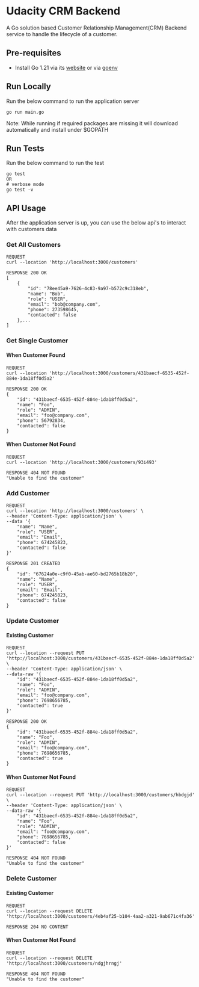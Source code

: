 # Udacity CRM Backend
A Go solution based Customer Relationship Management(CRM) Backend service to handle the lifecycle of a customer.  

## Pre-requisites
- Install Go 1.21 via its [website](https://go.dev/learn/) or via [goenv](https://github.com/go-nv/goenv)

## Run Locally
Run the below command to run the application server
```shell
go run main.go
```

Note: While running if required packages are missing it will download automatically and install under $GOPATH

## Run Tests
Run the below command to run the test
```shell
go test
OR 
# verbose mode
go test -v
```

## API Usage
After the application server is up, you can use the below api's to interact with customers data

### Get All Customers
```
REQUEST
curl --location 'http://localhost:3000/customers'
```
```
RESPONSE 200 OK
[
    {
        "id": "78ee45a9-7626-4c83-9a97-b572c9c318eb",
        "name": "Bob",
        "role": "USER",
        "email": "bob@company.com",
        "phone": 273598645,
        "contacted": false
    },...
]
```

### Get Single Customer

#### When Customer Found
```
REQUEST
curl --location 'http://localhost:3000/customers/431baecf-6535-452f-884e-1da18ff0d5a2'
```
```
RESPONSE 200 OK
{
    "id": "431baecf-6535-452f-884e-1da18ff0d5a2",
    "name": "Foo",
    "role": "ADMIN",
    "email": "foo@company.com",
    "phone": 56792834,
    "contacted": false
}
```

#### When Customer Not Found
```
REQUEST
curl --location 'http://localhost:3000/customers/93i493'
```
```
RESPONSE 404 NOT FOUND
"Unable to find the customer"
```


### Add Customer
```
REQUEST
curl --location 'http://localhost:3000/customers' \
--header 'Content-Type: application/json' \
--data '{
    "name": "Name",
    "role": "USER",
    "email": "Email",
    "phone": 674245823,
    "contacted": false
}'
```
```
RESPONSE 201 CREATED
{
    "id": "67624a0e-c9f0-45ab-ae60-bd2765b18b20",
    "name": "Name",
    "role": "USER",
    "email": "Email",
    "phone": 674245823,
    "contacted": false
}
```

### Update Customer

#### Existing Customer
```
REQUEST
curl --location --request PUT 'http://localhost:3000/customers/431baecf-6535-452f-884e-1da18ff0d5a2' \
--header 'Content-Type: application/json' \
--data-raw '{
    "id": "431baecf-6535-452f-884e-1da18ff0d5a2",
    "name": "Foo",
    "role": "ADMIN",
    "email": "foo@company.com",
    "phone": 7698656785,
    "contacted": true
}'
```
```
RESPONSE 200 OK
{
    "id": "431baecf-6535-452f-884e-1da18ff0d5a2",
    "name": "Foo",
    "role": "ADMIN",
    "email": "foo@company.com",
    "phone": 7698656785,
    "contacted": true
}
```

#### When Customer Not Found
```
REQUEST
curl --location --request PUT 'http://localhost:3000/customers/hbdgjd' \
--header 'Content-Type: application/json' \
--data-raw '{
    "id": "431baecf-6535-452f-884e-1da18ff0d5a2",
    "name": "Foo",
    "role": "ADMIN",
    "email": "foo@company.com",
    "phone": 7698656785,
    "contacted": false
}'
```
```
RESPONSE 404 NOT FOUND
"Unable to find the customer"
```

### Delete Customer

#### Existing Customer
```
REQUEST
curl --location --request DELETE 'http://localhost:3000/customers/4eb4af25-b104-4aa2-a321-9ab671c4fa36'
```
```
RESPONSE 204 NO CONTENT
```

#### When Customer Not Found
```
REQUEST
curl --location --request DELETE 'http://localhost:3000/customers/ndgjhrngj'
```
```
RESPONSE 404 NOT FOUND
"Unable to find the customer"
```